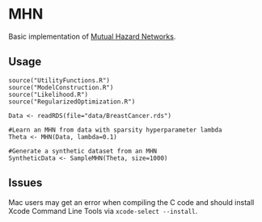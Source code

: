 # MHN
Basic implementation of [Mutual Hazard Networks](https://academic.oup.com/bioinformatics/article/36/1/241/5524604).

## Usage
```
source("UtilityFunctions.R")
source("ModelConstruction.R")
source("Likelihood.R")
source("RegularizedOptimization.R")

Data <- readRDS(file="data/BreastCancer.rds") 

#Learn an MHN from data with sparsity hyperparameter lambda
Theta <- MHN(Data, lambda=0.1)

#Generate a synthetic dataset from an MHN
SyntheticData <- SampleMHN(Theta, size=1000)
```

## Issues
Mac users may get an error when compiling the C code and should install Xcode Command Line Tools via `xcode-select --install`.
